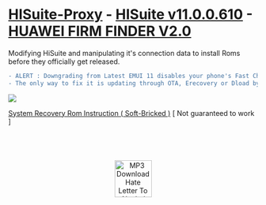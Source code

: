 # [HISuite-Proxy](https://github.com/ProfessorJTJ/HISuite-Proxy/releases/latest) - [HISuite v11.0.0.610](https://github.com/ProfessorJTJ/HISuite-Proxy/releases/download/3.0/HiSuite_11.0.0.610_OVE.exe) - [HUAWEI FIRM FINDER V2.0](https://professorjtj.github.io/v2/)
Modifying HiSuite and manipulating it's connection data to install Roms before they officially get released.

```diff
- ALERT : Downgrading from Latest EMUI 11 disables your phone's Fast Charging, Fastboot, USB Connection and TestPoint.
- The only way to fix it is updating through OTA, Erecovery or Dload by memorycard to latest EMUI 11. 
```

<a href="https://github.com/ProfessorJTJ/HISuite-Proxy/wiki"><img src="https://user-images.githubusercontent.com/49002275/163466299-9066a6d9-8a13-4586-afdc-d3b590a12aef.jpg"/></a>

[System Recovery Rom Instruction ( Soft-Bricked )](https://github.com/ProfessorJTJ/HISuite-Proxy/wiki/System-Recovery-Rom-Instruction) [ Not guaranteed to work ]
#
<br />
<p align="center"><a href="https://lyricalmusic.lxb.ir/post/196"><img alt="MP3 Download Hate Letter To Alcohol Song" height="75px" src="https://s8.uupload.ir/files/bandicam_2023-07-06_10-36-02-988_hbj3.jpg"/></a></p>
